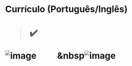 <h1> Currículo (Português/Inglês) <h1> 

  > ✔️

![image](https://user-images.githubusercontent.com/79876042/181008328-e98e0647-4762-4a3d-a68d-f22929c7c423.png)
&nbsp;&nbsp;&nbsp;&nbsp;&nbsp;&nbsp;&nbsp;&nbsp;&nbsp;&nbsp![image](https://user-images.githubusercontent.com/79876042/181008620-7b167a34-191a-482c-8545-fc1fd80f6ca2.png)

